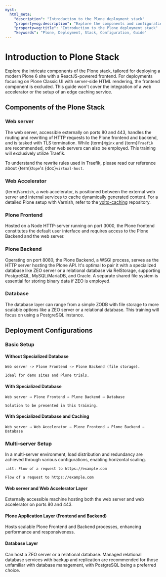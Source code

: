 ```yaml
---
myst:
  html_meta:
    "description": "Introduction to the Plone deployment stack"
    "property=og:description": "Explore the components and configurations for deploying a modern Plone 6 site."
    "property=og:title": "Introduction to the Plone deployment stack"
    "keywords": "Plone, Deployment, Stack, Configuration, Guide"
---
```

# Introduction to Plone Stack

Explore the intricate components of the Plone stack, tailored for deploying a modern Plone 6 site with a ReactJS-powered frontend.
For deployments focusing on Plone Classic UI with server-side HTML rendering, the frontend component is excluded.
This guide won't cover the integration of a web accelerator or the setup of an edge caching service.

## Components of the Plone Stack

### Web server

The web server, accessible externally on ports 80 and 443, handles the routing and rewriting of HTTP requests to the Plone frontend and backend, and is tasked with TLS termination. While {term}`Nginx` and {term}`Traefik` are recommended, other web servers can also be employed. This training will exclusively utilize Traefik.

To understand the rewrite rules used in Traefik, please read our reference about {term}`Zope`'s {doc}`virtual-host`.

### Web Accelerator

{term}`Varnish`, a web accelerator, is positioned between the external web server and internal services to cache dynamically generated content. For a detailed Plone setup with Varnish, refer to the [volto-caching](https://github.com/collective/volto-caching) repository.

### Plone Frontend

Hosted on a Node HTTP-server running on port 3000, the Plone frontend constitutes the default user interface and requires access to the Plone Backend and the web server.

### Plone Backend

Operating on port 8080, the Plone Backend, a WSGI process, serves as the HTTP server hosting the Plone API. It's optimal to pair it with a specialized database like ZEO server or a relational database via RelStorage, supporting PostgreSQL, MySQL/MariaDB, and Oracle. A separate shared file system is essential for storing binary data if ZEO is employed.

### Database

The database layer can range from a simple ZODB with file storage to more scalable options like a ZEO server or a relational database. This training will focus on using a PostgreSQL instance.

## Deployment Configurations

### Basic Setup

#### Without Specialized Database

```
Web server -> Plone Frontend -> Plone Backend (file storage).
```

```{note}
Ideal for demo sites and Plone trials.
```

#### With Specialized Database

```
Web server → Plone Frontend → Plone Backend → Database
```

```{note}
Solution to be presented in this training.
```

#### With Specialized Database and Caching

```
Web server → Web Accelerator → Plone Frontend → Plone Backend → Database
```

### Multi-server Setup

In a multi-server environment, load distribution and redundancy are achieved through various configurations, enabling horizontal scaling.

```{figure} _static/request_flow.png
:alt: Flow of a request to https://example.com

Flow of a request to https://example.com
```

#### Web server and Web Accelerator Layer

Externally accessible machine hosting both the web server and web accelerator on ports 80 and 443.

#### Plone Application Layer (Frontend and Backend)

Hosts scalable Plone Frontend and Backend processes, enhancing performance and responsiveness.

#### Database Layer

Can host a ZEO server or a relational database. Managed relational database services with backup and replication are
recommended for those unfamiliar with database management, with PostgreSQL being a preferred choice.
